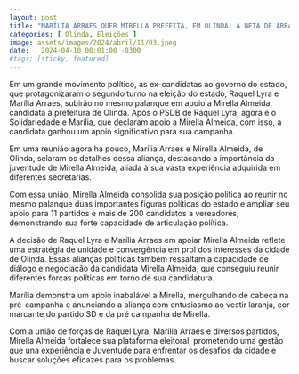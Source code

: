```yaml
---
layout: post
title: "MARÍLIA ARRAES QUER MIRELLA PREFEITA, EM OLINDA; A NETA DE ARRAES DECLARA APOIO À CANDIDATA DE LUPÉRCIO"
categories: [ Olinda, Eleições ]
image: assets/images/2024/abril/11/03.jpeg
date:   2024-04-10 00:01:00 -0300
#tags: [sticky, featured]
---
```

Em um grande movimento político, as ex-candidatas ao governo do estado, que protagonizaram o segundo turno na eleição do estado, Raquel Lyra e Marília Arraes, subirão no mesmo palanque em apoio a Mirella Almeida, candidata à prefeitura de Olinda. Após o PSDB de Raquel Lyra, agora é o Solidariedade e Marília, que declaram apoio a Mirella Almeida, com isso, a candidata ganhou um apoio significativo para sua campanha.

Em uma reunião agora há pouco, Marília Arraes e Mirella Almeida, de Olinda, selaram os detalhes dessa aliança, destacando a importância da juventude de Mirella Almeida, aliada à sua vasta experiência adquirida em diferentes secretarias.

Com essa união, Mirella Almeida consolida sua posição política ao reunir no mesmo palanque duas importantes figuras políticas do estado e ampliar seu apoio para 11 partidos e mais de 200 candidatos a vereadores, demonstrando sua forte capacidade de articulação política.

A decisão de Raquel Lyra e Marília Arraes em apoiar Mirella Almeida reflete uma estratégia de unidade e convergência em prol dos interesses da cidade de Olinda. Essas alianças políticas também ressaltam a capacidade de diálogo e negociação da candidata Mirella Almeida, que conseguiu reunir diferentes forças políticas em torno de sua candidatura.

Marília demonstra um apoio inabalável a Mirella, mergulhando de cabeça na pré-campanha e anunciando a aliança com entusiasmo ao vestir laranja, cor marcante do partido SD e da pré campanha de Mirella.

Com a união de forças de Raquel Lyra, Marília Arraes e diversos partidos, Mirella Almeida fortalece sua plataforma eleitoral, prometendo uma gestão que una experiência e Juventude para enfrentar os desafios da cidade e buscar soluções eficazes para os problemas.
